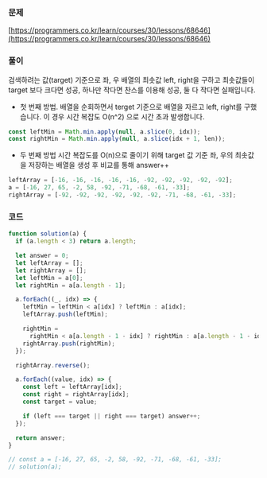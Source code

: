 ### 문제

[https://programmers.co.kr/learn/courses/30/lessons/68646](https://programmers.co.kr/learn/courses/30/lessons/68646)

### 풀이

검색하려는 값(target) 기준으로 좌, 우 배열의 최솟값 left, right을 구하고 최솟값들이 target 보다 크다면 성공, 하나만 작다면 찬스를 이용해 성공, 둘 다 작다면 실패입니다.

- 첫 번째 방법.
  배열을 순회하면서 terget 기준으로 배열을 자르고 left, right를 구했습니다. 이 경우 시간 복잡도 O(n^2) 으로 시간 초과 발생합니다.

```javascript
const leftMin = Math.min.apply(null, a.slice(0, idx));
const rightMin = Math.min.apply(null, a.slice(idx + 1, len));
```

- 두 번째 방법
  시간 복잡도를 O(n)으로 줄이기 위해 target 값 기준 좌, 우의 최솟값을 저장하는 배열을 생성 후 비교를 통해 answer++

```javascript
leftArray = [-16, -16, -16, -16, -16, -92, -92, -92, -92, -92];
a = [-16, 27, 65, -2, 58, -92, -71, -68, -61, -33];
rightArray = [-92, -92, -92, -92, -92, -92, -71, -68, -61, -33];
```

### 코드

```javascript
function solution(a) {
  if (a.length < 3) return a.length;

  let answer = 0;
  let leftArray = [];
  let rightArray = [];
  let leftMin = a[0];
  let rightMin = a[a.length - 1];

  a.forEach((_, idx) => {
    leftMin = leftMin < a[idx] ? leftMin : a[idx];
    leftArray.push(leftMin);

    rightMin =
      rightMin < a[a.length - 1 - idx] ? rightMin : a[a.length - 1 - idx];
    rightArray.push(rightMin);
  });

  rightArray.reverse();

  a.forEach((value, idx) => {
    const left = leftArray[idx];
    const right = rightArray[idx];
    const target = value;

    if (left === target || right === target) answer++;
  });

  return answer;
}

// const a = [-16, 27, 65, -2, 58, -92, -71, -68, -61, -33];
// solution(a);
```
